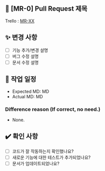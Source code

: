 ## 📄 [MR-0] Pull Request 제목

Trello : [MR-XX](https://trello.com/c/QfsItrlC/XX)

## ✨ 변경 사항
- [ ] 기능 추가/변경 설명
- [ ] 버그 수정 설명
- [ ] 문서 수정 설명

<!-- Pull Request의 설명을 추가하세요. -->

## 📅 작업 일정
<!-- 해당 작업을 수행하는데 예상했던 공수와 실제 소요되었던 공수를 기입해주세요. -->
- Expected MD: MD
- Actual MD: MD
### Difference reason (If correct, no need.)
- None.

## ✔️ 확인 사항

- [ ] 코드가 잘 작동하는지 확인했나요?
- [ ] 새로운 기능에 대한 테스트가 추가되었나요?
- [ ] 문서가 업데이트되었나요?
